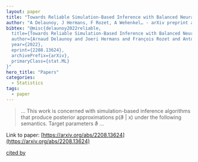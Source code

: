 ```yaml
---
layout: paper
title: "Towards Reliable Simulation-Based Inference with Balanced Neural Ratio Estimation"
author: "A Delaunoy, J Hermans, F Rozet, A Wehenkel… - arXiv preprint arXiv …, 2022 - arxiv.org"
bibtex: "@misc{delaunoy2022reliable,
  title={Towards Reliable Simulation-Based Inference with Balanced Neural Ratio Estimation}, 
  author={Arnaud Delaunoy and Joeri Hermans and François Rozet and Antoine Wehenkel and Gilles Louppe},
  year={2022},
  eprint={2208.13624},
  archivePrefix={arXiv},
  primaryClass={stat.ML}
}"
hero_title: "Papers"
categories:
  - Statistics
tags:
  - paper
---
```

>… This work is concerned with simulation-based inference algorithms that produce posterior approximations p(ϑ | x) under the following semantics. Target parameters ϑ …

Link to paper: [https://arxiv.org/abs/2208.13624](https://arxiv.org/abs/2208.13624)

[cited by](https://scholar.google.com/scholar?cites=2070151199404142004&as_sdt=5,44&sciodt=0,44&hl=en&num=20)

